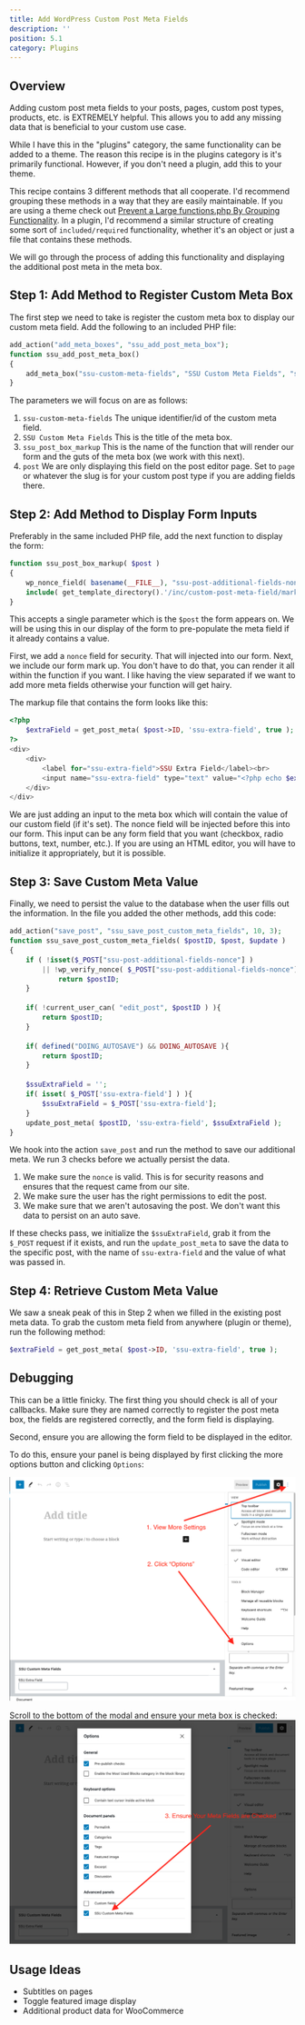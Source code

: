 ```yaml
---
title: Add WordPress Custom Post Meta Fields
description: ''
position: 5.1
category: Plugins
---
```


<social :tweet-text="'Add WordPress Custom Post Meta Fields'"
    :page-url="'https://wp-dev-recipes.serversideup.net/plugins/wordpress-custom-post-meta-fields'"
    :github-url="'https://github.com/serversideup/wp-dev-recipes'"></social>

<recipe-header 
    :complexity="'Medium'"
    :compatibility="['WordPress 5.0+']">
    </recipe-header>

## Overview
Adding custom post meta fields to your posts, pages, custom post types, products, etc. is EXTREMELY helpful. This allows you to add any missing data that is beneficial to your custom use case. 

While I have this in the "plugins" category, the same functionality can be added to a theme. The reason this recipe is in the plugins category is it's primarily functional. However, if you don't need a plugin, add this to your theme.

This recipe contains 3 different methods that all cooperate. I'd recommend grouping these methods in a way that they are easily maintainable. If you are using a theme check out [Prevent a Large functions.php By Grouping Functionality](https://wp-dev-recipes.serversideup.net/general/prevent-large-functions-by-grouping-functionality). In a plugin, I'd recommend a similar structure of creating some sort of `included/required` functionality, whether it's an object or just a file that contains these methods.

We will go through the process of adding this functionality and displaying the additional post meta in the meta box.

## Step 1: Add Method to Register Custom Meta Box
The first step we need to take is register the custom meta box to display our custom meta field. Add the following to an included PHP file:

```php
add_action("add_meta_boxes", "ssu_add_post_meta_box");
function ssu_add_post_meta_box()
{
    add_meta_box("ssu-custom-meta-fields", "SSU Custom Meta Fields", "ssu_post_box_markup", "post", "normal", "high", null);
}
```
The parameters we will focus on are as follows:
1. `ssu-custom-meta-fields` The unique identifier/id of the custom meta field.
2. `SSU Custom Meta Fields` This is the title of the meta box.
3. `ssu_post_box_markup` This is the name of the function that will render our form and the guts of the meta box (we work with this next).
4. `post` We are only displaying this field on the post editor page. Set to `page` or whatever the slug is for your custom post type if you are adding fields there.

## Step 2: Add Method to Display Form Inputs
Preferably in the same included PHP file, add the next function to display the form:

```php
function ssu_post_box_markup( $post )
{
    wp_nonce_field( basename(__FILE__), "ssu-post-additional-fields-nonce" );
    include( get_template_directory().'/inc/custom-post-meta-field/markup.php' );
}
```
This accepts a single parameter which is the `$post` the form appears on. We will be using this in our display of the form to pre-populate the meta field if it already contains a value.

First, we add a `nonce` field for security. That will injected into our form. Next, we include our form mark up. You don't have to do that, you can render it all within the function if you want. I like having the view separated if we want to add more meta fields otherwise your function will get hairy.

The markup file that contains the form looks like this:
```php
<?php
    $extraField = get_post_meta( $post->ID, 'ssu-extra-field', true );
?>
<div>
    <div>
        <label for="ssu-extra-field">SSU Extra Field</label><br>
        <input name="ssu-extra-field" type="text" value="<?php echo $extraField; ?>"/>
    </div>
</div>
```

We are just adding an input to the meta box which will contain the value of our custom field (if it's set). The nonce field will be injected before this into our form. This input can be any form field that you want (checkbox, radio buttons, text, number, etc.). If you are using an HTML editor, you will have to initialize it appropriately, but it is possible.

## Step 3: Save Custom Meta Value
Finally, we need to persist the value to the database when the user fills out the information. In the file you added the other methods, add this code:

```php
add_action("save_post", "ssu_save_post_custom_meta_fields", 10, 3);
function ssu_save_post_custom_meta_fields( $postID, $post, $update )
{
    if ( !isset($_POST["ssu-post-additional-fields-nonce"] ) 
        || !wp_verify_nonce( $_POST["ssu-post-additional-fields-nonce"], basename(__FILE__) ) ){
            return $postID;
    }

    if( !current_user_can( "edit_post", $postID ) ){
        return $postID;
    }

    if( defined("DOING_AUTOSAVE") && DOING_AUTOSAVE ){
        return $postID;
    }

    $ssuExtraField = '';
    if( isset( $_POST['ssu-extra-field'] ) ){
        $ssuExtraField = $_POST['ssu-extra-field'];
    }
    update_post_meta( $postID, 'ssu-extra-field', $ssuExtraField );
}
```

We hook into the action `save_post` and run the method to save our additional meta. We run 3 checks before we actually persist the data.

1. We make sure the `nonce` is valid. This is for security reasons and ensures that the request came from our site.
2. We make sure the user has the right permissions to edit the post.
3. We make sure that we aren't autosaving the post. We don't want this data to persist on an auto save.

If these checks pass, we initialize the `$ssuExtraField`, grab it from the `$_POST` request if it exists, and run the `update_post_meta` to save the data to the specific post, with the name of `ssu-extra-field` and the value of what was passed in.


## Step 4: Retrieve Custom Meta Value
We saw a sneak peak of this in Step 2 when we filled in the existing post meta data. To grab the custom meta field from anywhere (plugin or theme), run the following method:

```php
$extraField = get_post_meta( $post->ID, 'ssu-extra-field', true );
```

## Debugging
This can be a little finicky. The first thing you should check is all of your callbacks. Make sure they are named correctly to register the post meta box, the fields are registered correctly, and the form field is displaying.

Second, ensure you are allowing the form field to be displayed in the editor.

To do this, ensure your panel is being displayed by first clicking the more options button and clicking `Options`:

![Load WordPress Post Editor Options](/recipes/plugins/wordpress-custom-post-meta-fields/show-more-settings.png)

Scroll to the bottom of the modal and ensure your meta box is checked:
![Ensure Custom Meta Box is Displaying](/recipes/plugins/wordpress-custom-post-meta-fields/meta-fields-checked.png)


## Usage Ideas
* Subtitles on pages
* Toggle featured image display
* Additional product data for WooCommerce

